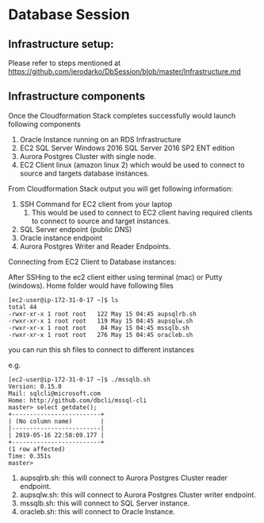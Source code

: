 # Database Session
## Infrastructure setup:
Please refer to steps mentioned at https://github.com/jerodarko/DbSession/blob/master/Infrastructure.md

## Infrastructure components
Once the Cloudformation Stack completes successfully would launch following components
  1. Oracle Instance running on an RDS Infrastructure
  2. EC2 SQL Server Windows 2016 SQL Server 2016 SP2 ENT edition
  3. Aurora Postgres Cluster with single node.
  4. EC2 Client linux (amazon linux 2) which would be used to connect to source and targets database instances.

From Cloudformation Stack output you will get following information:

1. SSH Command for EC2 client from your laptop
    1. This would be used to connect to EC2 client having required clients to connect to source and target instances.
2. SQL Server endpoint (public DNS)
3. Oracle instance endpoint
4. Aurora Postgres Writer and Reader Endpoints.

Connecting from EC2 Client to Database instances:

After SSHing to the ec2 client either using terminal (mac) or Putty (windows).
Home folder would have following files
```
[ec2-user@ip-172-31-0-17 ~]$ ls
total 44
-rwxr-xr-x 1 root root   122 May 15 04:45 aupsqlrb.sh
-rwxr-xr-x 1 root root   119 May 15 04:45 aupsqlw.sh
-rwxr-xr-x 1 root root    84 May 15 04:45 mssqlb.sh
-rwxr-xr-x 1 root root   276 May 15 04:45 oracleb.sh
```

you can run this sh files to connect to different instances

e.g.
```
[ec2-user@ip-172-31-0-17 ~]$ ./mssqlb.sh
Version: 0.15.0
Mail: sqlcli@microsoft.com
Home: http://github.com/dbcli/mssql-cli
master> select getdate();
+-------------------------+
| (No column name)        |
|-------------------------|
| 2019-05-16 22:58:09.177 |
+-------------------------+
(1 row affected)
Time: 0.351s
master>
```
1. aupsqlrb.sh: this will connect to Aurora Postgres Cluster reader endpoint.
2. aupsqlw.sh: this will connect to Aurora Postgres Cluster writer endpoint.
3. mssqlb.sh: this will connect to SQL Server instance.
4. oracleb.sh: this will connect to Oracle Instance.
